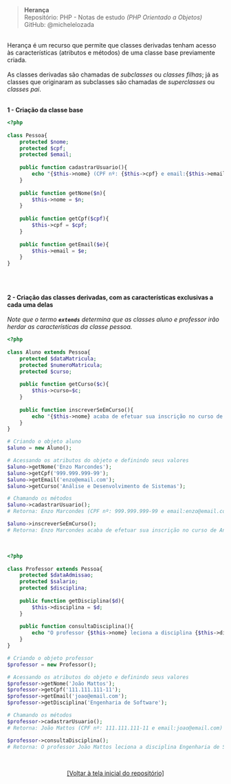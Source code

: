 > **Herança**     
> Repositório: PHP - Notas de estudo *(PHP Orientado a Objetos)*    
> GitHub: @michelelozada
&nbsp;
     
&nbsp;   
Herança é um recurso que permite que classes derivadas tenham acesso às características (atributos e 
métodos) de uma classe base previamente criada.   
&nbsp;   
As classes derivadas são chamadas de *subclasses* ou *classes filhas*; já as classes que originaram as subclasses 
são chamadas de *superclasses* ou *classes pai*.
&nbsp;
     
&nbsp;   
**1 - Criação da classe base**
```php
<?php
	
class Pessoa{
	protected $nome;
	protected $cpf;
	protected $email;
		
	public function cadastrarUsuario(){
		echo "{$this->nome} (CPF nº: {$this->cpf} e email:{$this->email}) acaba de ser cadastrado no sistema.<br>";
	}
	
	public function getNome($n){
		$this->nome = $n;
	}	
	
	public function getCpf($cpf){
		$this->cpf = $cpf;	
	}	
	
	public function getEmail($e){
		$this->email = $e;	
	}	
}
```	
&nbsp;

&nbsp;   
**2 - Criação das classes derivadas, com as características exclusivas a cada uma delas**  
&nbsp;  
*Note que o termo **`extends`** determina que as classes *aluno* e *professor* irão herdar as características da 
classe pessoa.*
```php
<?php
	
class Aluno extends Pessoa{
	protected $dataMatricula; 
	protected $numeroMatricula; 
	protected $curso; 
	
	public function getCurso($c){
		$this->curso=$c;
	}
	
	public function inscreverSeEmCurso(){
		echo "{$this->nome} acaba de efetuar sua inscrição no curso de {$this->curso}.<br>";
	}
}	

# Criando o objeto aluno
$aluno = new Aluno();

# Acessando os atributos do objeto e definindo seus valores
$aluno->getNome('Enzo Marcondes');
$aluno->getCpf('999.999.999-99');
$aluno->getEmail('enzo@email.com');
$aluno->getCurso('Análise e Desenvolvimento de Sistemas');

# Chamando os métodos
$aluno->cadastrarUsuario();
# Retorna: Enzo Marcondes (CPF nº: 999.999.999-99 e email:enzo@email.com) acaba de ser cadastrado no sistema.

$aluno->inscreverSeEmCurso();
# Retorna: Enzo Marcondes acaba de efetuar sua inscrição no curso de Análise e Desenvolvimento de Sistemas.
```
&nbsp;
&nbsp;   
```php
<?php
	
class Professor extends Pessoa{
	protected $dataAdmissao;
	protected $salario;
	protected $disciplina;
	
	public function getDisciplina($d){
		$this->disciplina = $d;
	}
	
	public function consultaDisciplina(){
		echo "O professor {$this->nome} leciona a disciplina {$this->disciplina}.";
	}
}	

# Criando o objeto professor
$professor = new Professor();

# Acessando os atributos do objeto e definindo seus valores
$professor->getNome('João Mattos');
$professor->getCpf('111.111.111-11');
$professor->getEmail('joao@email.com');
$professor->getDisciplina('Engenharia de Software');

# Chamando os métodos
$professor->cadastrarUsuario();
# Retorna: João Mattos (CPF nº: 111.111.111-11 e email:joao@email.com) acaba de ser cadastrado no sistema.

$professor->consultaDisciplina();
# Retorna: O professor João Mattos leciona a disciplina Engenharia de Software.
```

&nbsp;

<div align="center">
<a href="https://github.com/michelelozada/PHP-Study-Notes">[Voltar à tela inicial do repositório]</a>
</div>